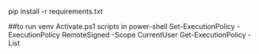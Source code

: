 pip install -r requirements.txt

##to run venv Activate.ps1 scripts in power-shell
Set-ExecutionPolicy -ExecutionPolicy RemoteSigned -Scope CurrentUser
Get-ExecutionPolicy -List
